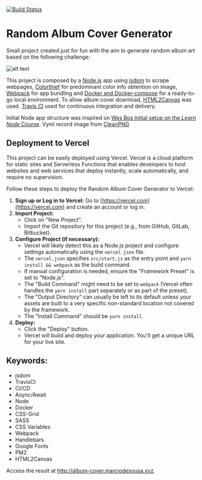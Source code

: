 [![Build Status](https://travis-ci.org/marciodsousa/random-album-cover.svg?branch=master)](https://travis-ci.org/marciodsousa/random-album-cover)

# Random Album Cover Generator

Small project created just for fun with the aim to generate random album art based on the following challenge:

![alt text](https://i.imgur.com/WDmQ722.png "Random Album Art Challenge")

This project is composed by a [Node.js](https://www.google.com) app using [jsdom](https://github.com/jsdom/jsdom) to scrape webpages, [Colorthief](https://lokeshdhakar.com/projects/color-thief/) for predominant color info obtention on image, [Webpack](https://webpack.js.org/) for app bundling and [Docker and Docker-compose](https://www.docker.com/) for a ready-to-go local environment. To allow album cover download, [HTML2Canvas](https://html2canvas.hertzen.com/) was used. [Travis CI](https://travis-ci.org/) used for continuous integration and delivery. 

Initial Node app structure was inspired on [Wes Bos initial setup on the _Learn Node_ Course](https://github.com/wesbos/Learn-Node). Vynil record image from [CleanPNG](https://www.cleanpng.com/png-car-product-design-wheel-tire-dystopian-sebastian-6098663/)

## Deployment to Vercel

This project can be easily deployed using Vercel. Vercel is a cloud platform for static sites and Serverless Functions that enables developers to host websites and web services that deploy instantly, scale automatically, and require no supervision.

Follow these steps to deploy the Random Album Cover Generator to Vercel:

1.  **Sign up or Log in to Vercel:** Go to [https://vercel.com](https://vercel.com) and create an account or log in.
2.  **Import Project:**
    *   Click on "New Project".
    *   Import the Git repository for this project (e.g., from GitHub, GitLab, Bitbucket).
3.  **Configure Project (if necessary):**
    *   Vercel will likely detect this as a Node.js project and configure settings automatically using the `vercel.json` file.
    *   The `vercel.json` specifies `src/start.js` as the entry point and `yarn install && webpack` as the build command.
    *   If manual configuration is needed, ensure the "Framework Preset" is set to "Node.js".
    *   The "Build Command" might need to be set to `webpack` (Vercel often handles the `yarn install` part separately or as part of the preset).
    *   The "Output Directory" can usually be left to its default unless your assets are built to a very specific non-standard location not covered by the framework.
    *   The "Install Command" should be `yarn install`.
4.  **Deploy:**
    *   Click the "Deploy" button.
    *   Vercel will build and deploy your application. You'll get a unique URL for your live site.

## Keywords:
- jsdom
- TravisCI
- CI/CD
- Async/Await
- Node
- Docker
- CSS-Grid
- SASS
- CSS Variables
- Webpack
- Handlebars
- Google Fonts
- PM2
- HTML2Canvas

Access the result at http://album-cover.marciodesousa.xyz.